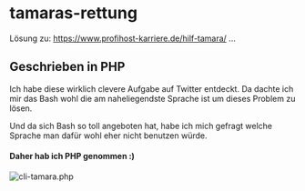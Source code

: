 # tamaras-rettung
Lösung zu: https://www.profihost-karriere.de/hilf-tamara/ ...

## Geschrieben in PHP

Ich habe diese wirklich clevere Aufgabe auf Twitter entdeckt. 
Da dachte ich mir das Bash wohl die am naheliegendste Sprache ist um dieses Problem zu lösen.

Und da sich Bash so toll angeboten hat, habe ich mich gefragt welche Sprache man dafür wohl eher nicht benutzen würde.

#### Daher hab ich PHP genommen :)

![cli-tamara.php](https://palone.top/tamara/tamara.gif)
